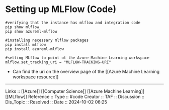 # Setting up MLFlow (Code)

```
#verifying that the instance has mlflow and integration code
pip show mlflow
pip show azureml-mlflow

#installing necessary mlflow packages
pip install mlflow
pip install azureml-mlflow

#setting MLflow to point ot the Azure Machine Learning workspace
mlflow.set_tracking_uri = "MLFLOW-TRACKING-URI"
```

- Can find the uri on the overview page of the [[Azure Machine Learning workspace resource]]

---
Links :: [[Azure]] [[Computer Science]] [[Azure Machine Learning]] [[MLflow]]
Reference ::
Type :: #code
Creator ::
TAF ::
Discussion ::
Dis_Topic :: 
Resolved ::
Date :: 2024-10-02 06:25
